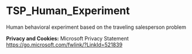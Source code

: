 # TSP_Human_Experiment
Human behavioral experiment based on the traveling salesperson problem

**Privacy and Cookies:**
Microsoft Privacy Statement
https://go.microsoft.com/fwlink/?LinkId=521839
